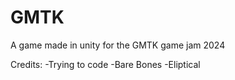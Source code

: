 # GMTK
A game made in unity for the GMTK game jam 2024

Credits:
-Trying to code
-Bare Bones 
-Eliptical


